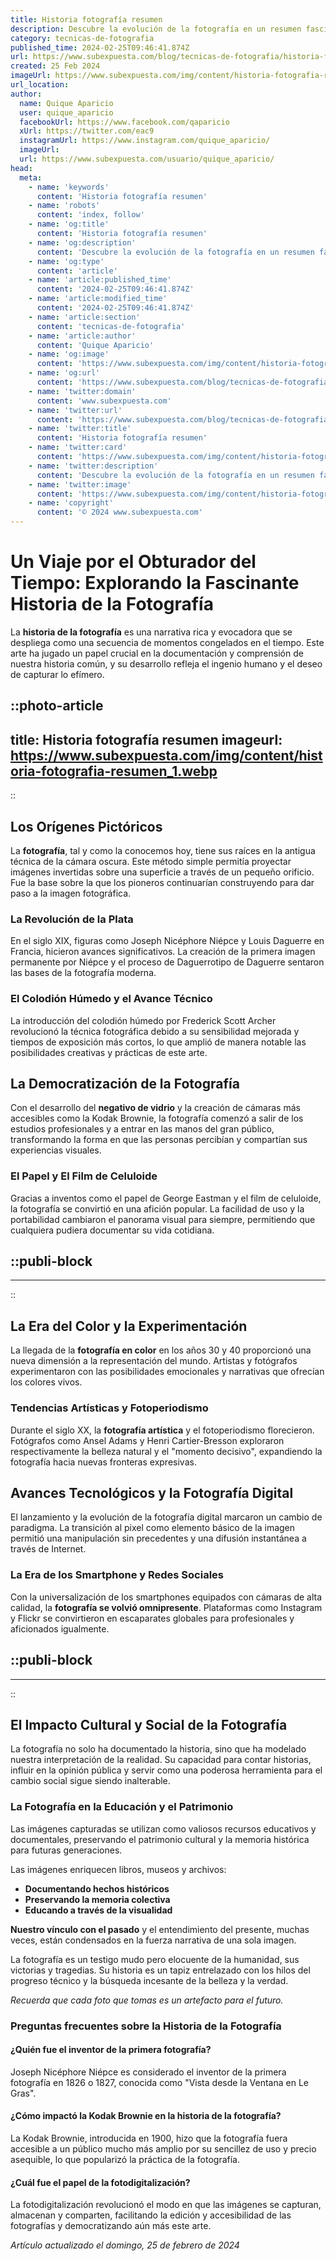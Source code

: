 ```yaml
---
title: Historia fotografía resumen
description: Descubre la evolución de la fotografía en un resumen fascinante; desde sus inicios hasta la era digital. Un viaje visual a través de la historia.
category: tecnicas-de-fotografia
published_time: 2024-02-25T09:46:41.874Z
url: https://www.subexpuesta.com/blog/tecnicas-de-fotografia/historia-fotografia-resumen
created: 25 Feb 2024
imageUrl: https://www.subexpuesta.com/img/content/historia-fotografia-resumen_1.webp
url_location:
author:
  name: Quique Aparicio
  user: quique_aparicio
  facebookUrl: https://www.facebook.com/qaparicio
  xUrl: https://twitter.com/eac9
  instagramUrl: https://www.instagram.com/quique_aparicio/
  imageUrl: 
  url: https://www.subexpuesta.com/usuario/quique_aparicio/
head:
  meta:
    - name: 'keywords'
      content: 'Historia fotografía resumen'
    - name: 'robots'
      content: 'index, follow'
    - name: 'og:title'
      content: 'Historia fotografía resumen'
    - name: 'og:description'
      content: 'Descubre la evolución de la fotografía en un resumen fascinante; desde sus inicios hasta la era digital. Un viaje visual a través de la historia.'
    - name: 'og:type'
      content: 'article'
    - name: 'article:published_time'
      content: '2024-02-25T09:46:41.874Z'
    - name: 'article:modified_time'
      content: '2024-02-25T09:46:41.874Z'
    - name: 'article:section'
      content: 'tecnicas-de-fotografia'
    - name: 'article:author'
      content: 'Quique Aparicio'
    - name: 'og:image'
      content: 'https://www.subexpuesta.com/img/content/historia-fotografia-resumen_1.webp'
    - name: 'og:url'
      content: 'https://www.subexpuesta.com/blog/tecnicas-de-fotografia/historia-fotografia-resumen'
    - name: 'twitter:domain'
      content: 'www.subexpuesta.com'
    - name: 'twitter:url'
      content: 'https://www.subexpuesta.com/blog/tecnicas-de-fotografia/historia-fotografia-resumen'
    - name: 'twitter:title'
      content: 'Historia fotografía resumen'
    - name: 'twitter:card'
      content: 'https://www.subexpuesta.com/img/content/historia-fotografia-resumen_1.webp'
    - name: 'twitter:description'
      content: 'Descubre la evolución de la fotografía en un resumen fascinante; desde sus inicios hasta la era digital. Un viaje visual a través de la historia.'
    - name: 'twitter:image'
      content: 'https://www.subexpuesta.com/img/content/historia-fotografia-resumen_1.webp'
    - name: 'copyright'
      content: '© 2024 www.subexpuesta.com'
---
```

# Un Viaje por el Obturador del Tiempo: Explorando la Fascinante Historia de la Fotografía

La **historia de la fotografía** es una narrativa rica y evocadora que se despliega como una secuencia de momentos congelados en el tiempo. Este arte ha jugado un papel crucial en la documentación y comprensión de nuestra historia común, y su desarrollo refleja el ingenio humano y el deseo de capturar lo efímero.


::photo-article
---
title: Historia fotografía resumen
imageurl: https://www.subexpuesta.com/img/content/historia-fotografia-resumen_1.webp
---
::



## Los Orígenes Pictóricos

La **fotografía**, tal y como la conocemos hoy, tiene sus raíces en la antigua técnica de la cámara oscura. Este método simple permitía proyectar imágenes invertidas sobre una superficie a través de un pequeño orificio. Fue la base sobre la que los pioneros continuarían construyendo para dar paso a la imagen fotográfica.

### La Revolución de la Plata

En el siglo XIX, figuras como Joseph Nicéphore Niépce y Louis Daguerre en Francia, hicieron avances significativos. La creación de la primera imagen permanente por Niépce y el proceso de Daguerrotipo de Daguerre sentaron las bases de la fotografía moderna.

### El Colodión Húmedo y el Avance Técnico

La introducción del colodión húmedo por Frederick Scott Archer revolucionó la técnica fotográfica debido a su sensibilidad mejorada y tiempos de exposición más cortos, lo que amplió de manera notable las posibilidades creativas y prácticas de este arte.

## La Democratización de la Fotografía

Con el desarrollo del **negativo de vidrio** y la creación de cámaras más accesibles como la Kodak Brownie, la fotografía comenzó a salir de los estudios profesionales y a entrar en las manos del gran público, transformando la forma en que las personas percibían y compartían sus experiencias visuales.

### El Papel y El Film de Celuloide

Gracias a inventos como el papel de George Eastman y el film de celuloide, la fotografía se convirtió en una afición popular. La facilidad de uso y la portabilidad cambiaron el panorama visual para siempre, permitiendo que cualquiera pudiera documentar su vida cotidiana.


  ::publi-block
  ---
  ---
  ::
  
  

## La Era del Color y la Experimentación

La llegada de la **fotografía en color** en los años 30 y 40 proporcionó una nueva dimensión a la representación del mundo. Artistas y fotógrafos experimentaron con las posibilidades emocionales y narrativas que ofrecían los colores vivos.

### Tendencias Artísticas y Fotoperiodismo

Durante el siglo XX, la **fotografía artística** y el fotoperiodismo florecieron. Fotógrafos como Ansel Adams y Henri Cartier-Bresson exploraron respectivamente la belleza natural y el "momento decisivo", expandiendo la fotografía hacia nuevas fronteras expresivas.

## Avances Tecnológicos y la Fotografía Digital

El lanzamiento y la evolución de la fotografía digital marcaron un cambio de paradigma. La transición al pixel como elemento básico de la imagen permitió una manipulación sin precedentes y una difusión instantánea a través de Internet.

### La Era de los Smartphone y Redes Sociales

Con la universalización de los smartphones equipados con cámaras de alta calidad, la **fotografía se volvió omnipresente**. Plataformas como Instagram y Flickr se convirtieron en escaparates globales para profesionales y aficionados igualmente.


  ::publi-block
  ---
  ---
  ::
  
  

## El Impacto Cultural y Social de la Fotografía

La fotografía no solo ha documentado la historia, sino que ha modelado nuestra interpretación de la realidad. Su capacidad para contar historias, influir en la opinión pública y servir como una poderosa herramienta para el cambio social sigue siendo inalterable.

### La Fotografía en la Educación y el Patrimonio

Las imágenes capturadas se utilizan como valiosos recursos educativos y documentales, preservando el patrimonio cultural y la memoria histórica para futuras generaciones.

Las imágenes enriquecen libros, museos y archivos: 

- **Documentando hechos históricos**
- **Preservando la memoria colectiva**
- **Educando a través de la visualidad**

**Nuestro vínculo con el pasado** y el entendimiento del presente, muchas veces, están condensados en la fuerza narrativa de una sola imagen.

La fotografía es un testigo mudo pero elocuente de la humanidad, sus victorias y tragedias. Su historia es un tapiz entrelazado con los hilos del progreso técnico y la búsqueda incesante de la belleza y la verdad.

*Recuerda que cada foto que tomas es un artefacto para el futuro.*

### Preguntas frecuentes sobre la Historia de la Fotografía

#### ¿Quién fue el inventor de la primera fotografía?
Joseph Nicéphore Niépce es considerado el inventor de la primera fotografía en 1826 o 1827, conocida como "Vista desde la Ventana en Le Gras".

#### ¿Cómo impactó la Kodak Brownie en la historia de la fotografía?
La Kodak Brownie, introducida en 1900, hizo que la fotografía fuera accesible a un público mucho más amplio por su sencillez de uso y precio asequible, lo que popularizó la práctica de la fotografía.

#### ¿Cuál fue el papel de la fotodigitalización?
La fotodigitalización revolucionó el modo en que las imágenes se capturan, almacenan y comparten, facilitando la edición y accesibilidad de las fotografías y democratizando aún más este arte.

_Artículo actualizado el domingo, 25 de febrero de 2024_